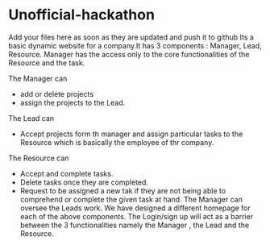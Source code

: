 # Unofficial-hackathon
Add your files here as soon as they are updated and push it to github
Its a basic dynamic website for a company.It has 3 components  : Manager, Lead, Resource.
Manager has the access only to the core functionalities of the Resource and the task.

The Manager can 
* add or delete projects 
* assign the projects to the Lead.

The Lead can 
* Accept projects form th manager and assign particular tasks to the Resource which is basically the employee of thr company.

The Resource can
* Accept and complete tasks.
* Delete tasks once they are completed.
* Request to be assigned a new tak if they are not being able to comprehend or complete the given task at hand.
The Manager can oversee the Leads work. 
We have designed a different homepage for each of the above components.
The Login/sign up will act as a barrier between the 3 functionalities namely the Manager , the Lead and the Resource.
